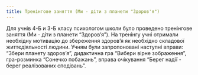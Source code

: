 ```yaml
---
title: Тренінгове заняття (Ми - діти з планети "Здоров'я")
---
```


Для учнів 4-Б и 3-Б класу психологом школи було проведено тренінгове заняття (Ми - діти з планети “Здоров’я”). На тренінгу учні отримали необхідну мотивацію до збереження здоров’я як необхідно складової життєдіяльності людини. Учням були запропоновані наступні вправи: “Збери планету здоров’я”, дидактична гра “Вибери вірне зображення”, гра-розминка “Сонечко побажань”, вправа очікування “Берег надії - берег реалізованих сподівань”.

<slideshow id="_/72157648766491558" />
